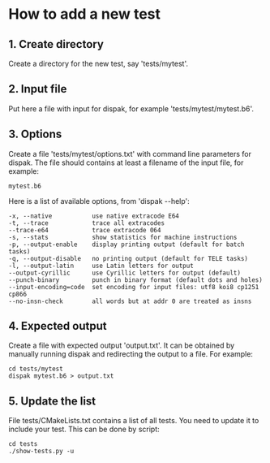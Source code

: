 # How to add a new test

## 1. Create directory

Create a directory for the new test, say 'tests/mytest'.

## 2. Input file

Put here a file with input for dispak, for example 'tests/mytest/mytest.b6'.

## 3. Options

Create a file 'tests/mytest/options.txt' with command line parameters for dispak.
The file should contains at least a filename of the input file, for example:

    mytest.b6

Here is a list of available options, from 'dispak --help':

    -x, --native           use native extracode E64
    -t, --trace            trace all extracodes
    --trace-e64            trace extracode 064
    -s, --stats            show statistics for machine instructions
    -p, --output-enable    display printing output (default for batch tasks)
    -q, --output-disable   no printing output (default for TELE tasks)
    -l, --output-latin     use Latin letters for output
    --output-cyrillic      use Cyrillic letters for output (default)
    --punch-binary         punch in binary format (default dots and holes)
    --input-encoding=code  set encoding for input files: utf8 koi8 cp1251 cp866
    --no-insn-check        all words but at addr 0 are treated as insns

## 4. Expected output

Create a file with expected output 'output.txt'. It can be obtained by
manually running dispak and redirecting the output to a file.
For example:

    cd tests/mytest
    dispak mytest.b6 > output.txt

## 5. Update the list

File tests/CMakeLists.txt contains a list of all tests.
You need to update it to include your test.
This can be done by script:

    cd tests
    ./show-tests.py -u
